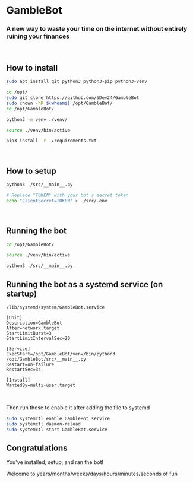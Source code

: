 # GambleBot

### A new way to waste your time on the internet without entirely ruining your finances

<br>

## How to install

```bash
sudo apt install git python3 python3-pip python3-venv

cd /opt/
sudo git clone https://github.com/5Dev24/GambleBot
sudo chown -hR $(whoami) /opt/GambleBot/
cd /opt/GambleBot/

python3 -m venv ./venv/

source ./venv/bin/active

pip3 install -r ./requirements.txt
```

<br>

## How to setup

```bash
python3 ./src/__main__.py

# Replace "TOKEN" with your bot's secret token
echo "ClientSecret=TOKEN" > ./src/.env
```

<br>

## Running the bot

```bash
cd /opt/GambleBot/

source ./venv/bin/active

python3 ./src/__main__.py
```

## Running the bot as a systemd service (on startup)

`/lib/systemd/system/GambleBot.service`
```
[Unit]
Description=GambleBot
After=network.target
StartLimitBurst=3
StartLimitIntervalSec=20

[Service]
ExecStart=/opt/GambleBot/venv/bin/python3 /opt/GambleBot/src/__main__.py
Restart=on-failure
RestartSec=3s

[Install]
WantedBy=multi-user.target
```

<br>

Then run these to enable it after adding the file to systemd
```bash
sudo systemctl enable GambleBot.service
sudo systemctl daemon-reload
sudo systemctl start GambleBot.service
```

## Congratulations

You've installed, setup, and ran the bot!

Welcome to years/months/weeks/days/hours/minutes/seconds of fun